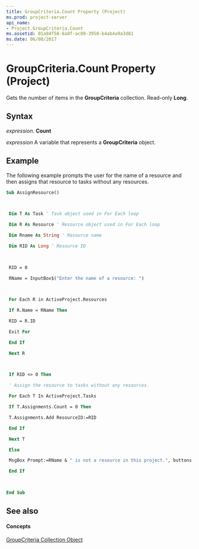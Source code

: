```yaml
---
title: GroupCriteria.Count Property (Project)
ms.prod: project-server
api_name:
- Project.GroupCriteria.Count
ms.assetid: 01a84f58-8a8f-ac89-3950-b4ab4a9a3d81
ms.date: 06/08/2017
---
```



# GroupCriteria.Count Property (Project)

Gets the number of items in the  **GroupCriteria** collection. Read-only **Long**.


## Syntax

 _expression_. **Count**

 _expression_ A variable that represents a **GroupCriteria** object.


## Example

The following example prompts the user for the name of a resource and then assigns that resource to tasks without any resources.


```vb
Sub AssignResource() 

 

 Dim T As Task ' Task object used in For Each loop 

 Dim R As Resource ' Resource object used in For Each loop 

 Dim Rname As String ' Resource name 

 Dim RID As Long ' Resource ID 

 

 RID = 0 

 RName = InputBox$("Enter the name of a resource: ") 

 

 For Each R in ActiveProject.Resources 

 If R.Name = RName Then 

 RID = R.ID 

 Exit For 

 End If 

 Next R 

 

 If RID <> 0 Then 

 ' Assign the resource to tasks without any resources. 

 For Each T In ActiveProject.Tasks 

 If T.Assignments.Count = 0 Then 

 T.Assignments.Add ResourceID:=RID 

 End If 

 Next T 

 Else 

 MsgBox Prompt:=RName & " is not a resource in this project.", buttons:=vbExclamation 

 End If 

 

End Sub
```


## See also


#### Concepts


[GroupCriteria Collection Object](groupcriteria-object-project.md)
